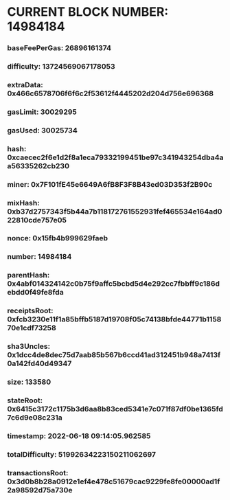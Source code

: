 # CURRENT BLOCK NUMBER: 14984184

### baseFeePerGas: 26896161374
### difficulty: 13724569067178053
### extraData: 0x466c6578706f6f6c2f53612f4445202d204d756e696368
### gasLimit: 30029295
### gasUsed: 30025734
### hash: 0xcaecec2f6e1d2f8a1eca79332199451be97c341943254dba4aa56335262cb230
### miner: 0x7F101fE45e6649A6fB8F3F8B43ed03D353f2B90c
### mixHash: 0xb37d2757343f5b44a7b118172761552931fef465534e164ad022810cde757e05
### nonce: 0x15fb4b999629faeb
### number: 14984184
### parentHash: 0x4abf014324142c0b75f9affc5bcbd5d4e292cc7fbbff9c186debdd0f49fe8fda
### receiptsRoot: 0xfcb3230e11f1a85bffb5187d19708f05c74138bfde44771b115870e1cdf73258
### sha3Uncles: 0x1dcc4de8dec75d7aab85b567b6ccd41ad312451b948a7413f0a142fd40d49347
### size: 133580
### stateRoot: 0x6415c3172c1175b3d6aa8b83ced5341e7c071f87df0be1365fd7c6d9e08c231a
### timestamp: 2022-06-18 09:14:05.962585
### totalDifficulty: 51992634223150211062697
### transactionsRoot: 0x3d0b8b28a0912e1ef4e478c51679cac9229fe8fe00000ad1f2a98592d75a730e
